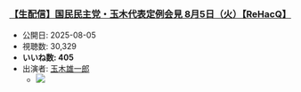 ### [【生配信】国民民主党・玉木代表定例会見 8月5日（火）【ReHacQ】](https://www.youtube.com/watch?v=IxzdLJASVBk)
-   公開日: 2025-08-05
-   視聴数: 30,329
-   **いいね数: 405**
-   出演者: [玉木雄一郎](/rehacq_fan/people/玉木雄一郎 "wikilink")
    - [![](https://img.youtube.com/vi/IxzdLJASVBk/hqdefault.jpg)](https://www.youtube.com/watch?v=IxzdLJASVBk)

